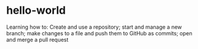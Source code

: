 # hello-world
Learning how to: Create and use a repository; start and manage a new branch; make changes to a file and push them to GitHub as commits; open and merge a pull request
